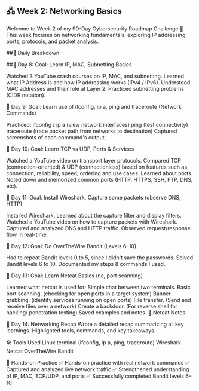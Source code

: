 ## 🖧 Week 2: Networking Basics

Welcome to Week 2 of my 90-Day Cybersecurity Roadmap Challenge 🚀
This week focuses on networking fundamentals, exploring IP addressing, ports, protocols, and packet analysis.

##📆 Daily Breakdown

 ##📅 Day 8:
Goal: Learn IP, MAC, Subnetting Basics

Watched 3 YouTube crash courses on IP, MAC, and subnetting.
Learned what IP Address is and how IP addressing works (IPv4 / IPv6).
Understood MAC addresses and their role at Layer 2.
Practiced subnetting problems (CIDR notation).

📅 Day 9:
Goal: Learn use of ifconfig, ip a, ping and traceroute (Network Commands)

Practiced:
ifconfig / ip a (view network interfaces)
ping (test connectivity)
traceroute (trace packet path from networks to destination)
Captured screenshots of each command's output.

📅 Day 10:
Goal: Learn TCP vs UDP, Ports & Services

Watched a YouTube video on transport layer protocols.
Compared TCP (connection-oriented) & UDP (connectionless) based on features such as connection, reliability, speed, ordering and use cases.
Learned about ports.
Noted down and memorized common ports (HTTP, HTTPS, SSH, FTP, DNS, etc).

📅 Day 11:
Goal: Install Wireshark, Capture some packets (observe DNS, HTTP)

Installed Wireshark.
Learned about the capture filter and display filters.
Watched a YouTube video on how to capture packets with Wireshark.
Captured and analyzed DNS and HTTP traffic.
Observed request/response flow in real-time.

📅 Day 12:
Goal: Do OverTheWire Bandit (Levels 6–10).

Had to repeat Bandit levels 0 to 5, since I didn't save the passwords.
Solved Bandit levels 6 to 10.
Documented my steps & commands I used.

📅 Day 13:
Goal: Learn Netcat Basics (nc, port scanning)

Learned what netcat is used for;
Simple chat between two terminals.
Basic port scanning. (checking for open ports in a target system)
Banner grabbing. (identify services running on open ports)
File transfer. (Send and receive files over a network)
Create a backdoor. (For reverse shell for hacking/ penetration testing)
Saved examples and notes.
📄 Netcat Notes

📅 Day 14: Networking Recap
Wrote a detailed recap summarizing all key learnings.
Highlighted tools, commands, and key takeaways.

🛠 Tools Used
Linux terminal (ifconfig, ip a, ping, traceroute)
Wireshark
Netcat
OverTheWire Bandit

📌 Hands-on Practice
✅ Hands-on practice with real network commands
✅ Captured and analyzed live network traffic
✅ Strengthened understanding of IP, MAC, TCP/UDP, and ports
✅ Successfully completed Bandit levels 6–10


